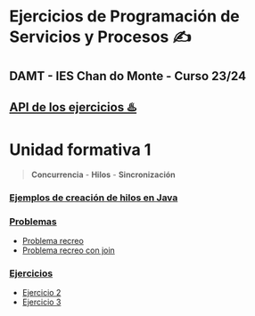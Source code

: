 # Ejercicios de Programación de Servicios y Procesos ✍
## DAMT - IES Chan do Monte - Curso 23/24
## [API de los ejercicios ♨](https://slcardosoedu.github.io/pser/)️
# Unidad formativa 1
 > **Concurrencia** - **Hilos**  - **Sincronización**
### [Ejemplos de creación de hilos en Java](src/ejemplos/crearhilos)
### [Problemas](src/problema)
* [Problema recreo](src/problema/recreo)
* [Problema recreo con join](src/problema/recreo2/Recreo.java)
### [Ejercicios](src/ejercicios)
* [Ejercicio 2](src/ejercicios/ejercicio2)
* [Ejercicio 3](src/ejercicios/ejercicio3)